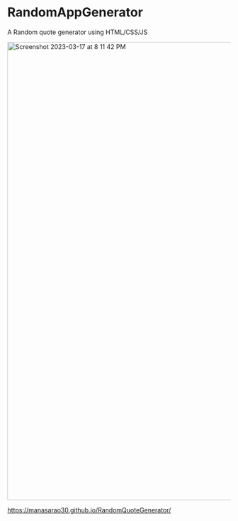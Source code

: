 # RandomAppGenerator

A Random quote generator using HTML/CSS/JS

<img width="1031" alt="Screenshot 2023-03-17 at 8 11 42 PM" src="https://user-images.githubusercontent.com/54011799/225937060-59fffccc-07fa-4ff0-93db-6a13fac84e92.png">

https://manasarao30.github.io/RandomQuoteGenerator/
